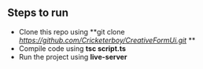 
## Steps to run
* Clone this repo using **git clone *https://github.com/Cricketerboy/CreativeFormUi.git* **
* Compile code using **tsc script.ts**
* Run the project using **live-server**
